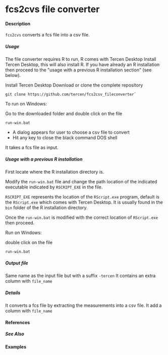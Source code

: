 # fcs2cvs file converter

#### Description
`fcs2cvs` converts a fcs file into a csv file.

##### Usage

The file converter requires R to run, R comes with Tercen Desktop
Install Tercen Desktop, this will also install R. If you have already an R installation then proceed to the "usage with a previous R installation section" (see below).

Install Tercen Desktop
Download or clone the complete repository

```
git clone https://github.com/tercen/fcs2csv_fileconverter`
```

To run on Windows:

Go to the downloaded folder and double click on the file

```
run-win.bat
```

* A dialog appears for user to choose a csv file to convert
* Hit any key to close the black command DOS shell

It takes a fcs file as input.


##### Usage with a previous R installation

First locate where the R installation directory is.

Modify the `run-win.bat`  file and change the path location of the indicated executable indicated by `RSCRIPT_EXE` in the file.

`RSCRIPT_EXE` represents the location of the `RScript.exe` program, default is the `RScript.exe` which comes with Tercen Desktop. It is usually found in the `bin` folder of the R installation directory.

Once the `run-win.bat` is modified with the correct location of `RScript.exe` then proceed.

Run on Windows:

double click on the file

```
run-win.bat
```


##### Output file

Same name as the input file but with a suffix `-tercen`
It contains an extra column with `file_name`


##### Details

It converts a fcs file by extracting the measurements into a csv file. It add a column with `file_name`

#### References

##### See Also

#### Examples
